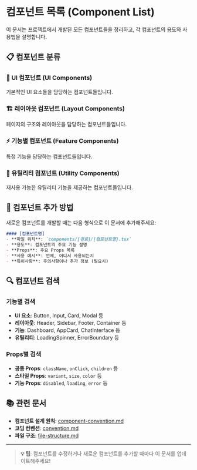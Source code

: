 # 컴포넌트 목록 (Component List)

이 문서는 프로젝트에서 개발된 모든 컴포넌트들을 정리하고, 각 컴포넌트의 용도와 사용법을 설명합니다.

## 📋 컴포넌트 분류

### 🎨 UI 컴포넌트 (UI Components)
기본적인 UI 요소들을 담당하는 컴포넌트들입니다.

<!-- 여기에 UI 컴포넌트들을 추가하세요 -->

### 🏗️ 레이아웃 컴포넌트 (Layout Components)
페이지의 구조와 레이아웃을 담당하는 컴포넌트들입니다.

<!-- 여기에 레이아웃 컴포넌트들을 추가하세요 -->

### ⚡ 기능별 컴포넌트 (Feature Components)
특정 기능을 담당하는 컴포넌트들입니다.

<!-- 여기에 기능별 컴포넌트들을 추가하세요 -->

### 🔧 유틸리티 컴포넌트 (Utility Components)
재사용 가능한 유틸리티 기능을 제공하는 컴포넌트들입니다.

<!-- 여기에 유틸리티 컴포넌트들을 추가하세요 -->

## 📝 컴포넌트 추가 방법

새로운 컴포넌트를 개발할 때는 다음 형식으로 이 문서에 추가해주세요:

```markdown
#### [컴포넌트명]
- **파일 위치**: `components/[경로]/[컴포넌트명].tsx`
- **용도**: 컴포넌트의 주요 기능 설명
- **Props**: 주요 Props 목록
- **사용 예시**: 언제, 어디서 사용되는지
- **특이사항**: 주의사항이나 추가 정보 (필요시)
```

## 🔍 컴포넌트 검색

### 기능별 검색
- **UI 요소**: Button, Input, Card, Modal 등
- **레이아웃**: Header, Sidebar, Footer, Container 등
- **기능**: Dashboard, AppCard, ChatInterface 등
- **유틸리티**: LoadingSpinner, ErrorBoundary 등

### Props별 검색
- **공통 Props**: `className`, `onClick`, `children` 등
- **스타일 Props**: `variant`, `size`, `color` 등
- **기능 Props**: `disabled`, `loading`, `error` 등

## 📚 관련 문서

- **컴포넌트 설계 원칙**: [component-convention.md](./component-convention.md)
- **코딩 컨벤션**: [convention.md](./convention.md)
- **파일 구조**: [file-structure.md](./file-structure.md)

---

> **💡 팁**: 컴포넌트를 수정하거나 새로운 컴포넌트를 추가할 때마다 이 문서를 업데이트해주세요!
